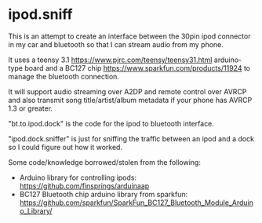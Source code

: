 # ipod.sniff
This is an attempt to create an interface between the 30pin ipod connector in my car and bluetooth so that I can stream audio from my phone.

It uses a teensy 3.1 https://www.pjrc.com/teensy/teensy31.html arduino-type board and a BC127 chip https://www.sparkfun.com/products/11924 to manage the bluetooth connection.

It will support audio streaming over A2DP and remote control over AVRCP and also transmit song title/artist/album metadata if your phone has AVRCP 1.3 or greater.

"bt.to.ipod.dock" is the code for the ipod to bluetooth interface.

"ipod.dock.sniffer" is just for sniffing the traffic between an ipod and a dock so I could figure out how it worked.

Some code/knowledge borrowed/stolen from the following:

* Arduino library for controlling ipods: https://github.com/finsprings/arduinaap
* BC127 Bluetooth chip arduino library from sparkfun: https://github.com/sparkfun/SparkFun_BC127_Bluetooth_Module_Arduino_Library/
